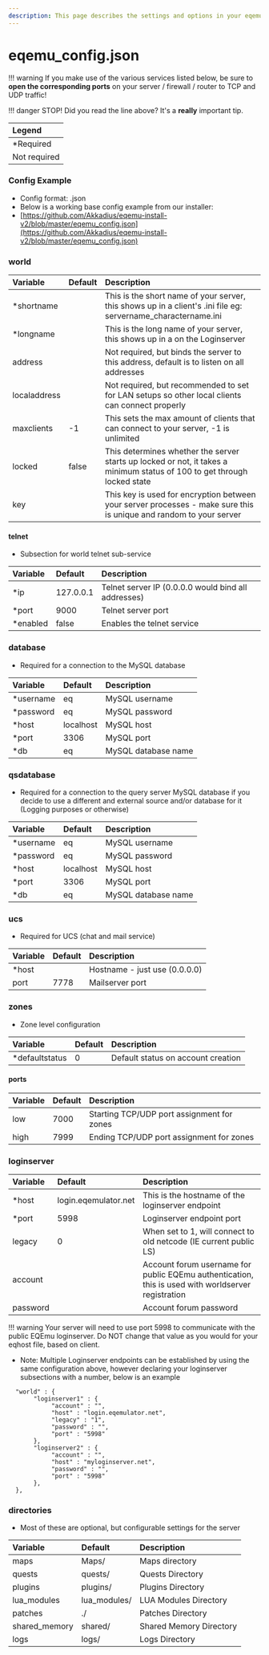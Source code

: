 ```yaml
---
description: This page describes the settings and options in your eqemu_config.json file.
---
```


# eqemu_config.json

!!! warning
      If you make use of the various services listed below, be sure to **open the corresponding ports** on your server / firewall / router to TCP and UDP traffic!


!!! danger
      STOP!  Did you read the line above?  It's a **really** important tip.


| Legend |
| :--- |
| *Required |
| Not required |

### Config Example

* Config format: .json
* Below is a working base config example from our installer:
* [https://github.com/Akkadius/eqemu-install-v2/blob/master/eqemu_config.json](https://github.com/Akkadius/eqemu-install-v2/blob/master/eqemu_config.json)

### world

| Variable | Default | Description |
| :--- | :--- | :--- |
| *shortname |  | This is the short name of your server, this shows up in a client's .ini file eg: servername_charactername.ini |
| *longname |  | This is the long name of your server, this shows up in a on the Loginserver |
| address |  | Not required, but binds the server to this address, default is to listen on all addresses |
| localaddress |  | Not required, but recommended to set for LAN setups so other local clients can connect properly |
| maxclients | -1 | This sets the max amount of clients that can connect to your server, -1 is unlimited |
| locked | false | This determines whether the server starts up locked or not, it takes a minimum status of 100 to get through locked state |
| key |  | This key is used for encryption between your server processes - make sure this is unique and random to your server |

#### telnet

* Subsection for world telnet sub-service

| Variable | Default | Description |
| :--- | :--- | :--- |
| *ip | 127.0.0.1 | Telnet server IP (0.0.0.0 would bind all addresses) |
| *port | 9000 | Telnet server port |
| *enabled | false | Enables the telnet service |

### database

* Required for a connection to the MySQL database

| Variable | Default | Description |
| :--- | :--- | :--- |
| *username | eq | MySQL username |
| *password | eq | MySQL password |
| *host | localhost | MySQL host |
| *port | 3306 | MySQL port |
| *db | eq | MySQL database name |

### qsdatabase

* Required for a connection to the query server MySQL database if you decide to use a different and external source and/or database for it (Logging purposes or otherwise)

| Variable | Default | Description |
| :--- | :--- | :--- |
| *username | eq | MySQL username |
| *password | eq | MySQL password |
| *host | localhost | MySQL host |
| *port | 3306 | MySQL port |
| *db | eq | MySQL database name |

### ucs

* Required for UCS (chat and mail service)

| Variable | Default | Description                   |
| :--- | :--- |:------------------------------|
| *host |  | Hostname - just use (0.0.0.0) |
| port | 7778 | Mailserver port               |

### zones

* Zone level configuration

| Variable | Default | Description |
| :--- | :--- | :--- |
| *defaultstatus | 0 | Default status on account creation |

#### ports

| Variable | Default | Description |
| :--- | :--- | :--- |
| low | 7000 | Starting TCP/UDP port assignment for zones |
| high | 7999 | Ending TCP/UDP port assignment for zones |

### loginserver

| Variable | Default | Description |
| :--- | :--- | :--- |
| *host | login.eqemulator.net | This is the hostname of the loginserver endpoint |
| *port | 5998 | Loginserver endpoint port |
| legacy | 0 | When set to 1, will connect to old netcode (IE current public LS) |
| account |  | Account forum username for public EQEmu authentication, this is used with worldserver registration |
| password |  | Account forum password |

!!! warning
      Your server will need to use port 5998 to communicate with the public EQEmu loginserver.  Do NOT change that value as you would for your eqhost file, based on client.


* Note: Multiple Loginserver endpoints can be established by using the same configuration above, however declaring your loginserver subsections with a number, below is an example

```text
  "world" : {
	   "loginserver1" : {
			"account" : "",
			"host" : "login.eqemulator.net",
			"legacy" : "1",
			"password" : "",
			"port" : "5998"
	   },
	   "loginserver2" : {
			"account" : "",
			"host" : "myloginserver.net",
			"password" : "",
			"port" : "5998"
	   },
  },
```

### directories

* Most of these are optional, but configurable settings for the server

| Variable | Default | Description |
| :--- | :--- | :--- |
| maps | Maps/ | Maps directory |
| quests | quests/ | Quests Directory |
| plugins | plugins/ | Plugins Directory |
| lua_modules | lua_modules/ | LUA Modules Directory |
| patches | ./ | Patches Directory |
| shared_memory | shared/ | Shared Memory Directory |
| logs | logs/ | Logs Directory |

